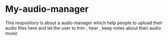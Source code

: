 # My-audio-manager
This respository is about a audio manager which help people to upload their audio files here and let the user to trim , hear , keep notes about their audio music
